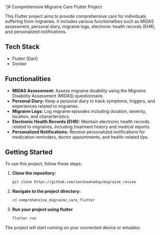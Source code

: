  \
'[# Comprehensive Migraine Care Flutter Project

This Flutter project aims to provide comprehensive care for individuals suffering from migraines. It includes various functionalities such as MIDAS assessment, personal diary, migraine logs, electronic health records (EHR), and personalized notifications.

## Tech Stack

- Flutter (Dart)
- Docker

## Functionalities

- **MIDAS Assessment:** Assess migraine disability using the Migraine Disability Assessment (MIDAS) questionnaire.
- **Personal Diary:** Keep a personal diary to track symptoms, triggers, and experiences related to migraines.
- **Migraine Logs:** Log migraine episodes including duration, severity, location, and characteristics.
- **Electronic Health Records (EHR):** Maintain electronic health records related to migraines, including treatment history and medical reports.
- **Personalized Notifications:** Receive personalized notifications for medication reminders, doctor appointments, and health-related tips.

## Getting Started

To use this project, follow these steps:

1. **Clone the repository:**

   ```bash
   git clone https://github.com/sanikaahadap/migraine_review

2. **Navigate to the project directory:**

   ```bash
   cd comprehensive_migraine_care_flutter

3. **Run your project using flutter**

   ```bash
   flutter run
   
The project will start running on your connected device or emulator.
   


